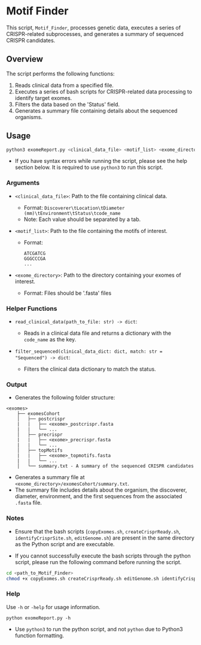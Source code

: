 # Motif Finder

This script, `Motif_Finder`, processes genetic data, executes a series of CRISPR-related subprocesses, and generates a summary of sequenced CRISPR candidates.

## Overview

The script performs the following functions:

1. Reads clinical data from a specified file.
2. Executes a series of bash scripts for CRISPR-related data processing to identify target exomes.
3. Filters the data based on the 'Status' field.
4. Generates a summary file containing details about the sequenced organisms.

## Usage

```bash
python3 exomeReport.py <clinical_data_file> <motif_list> <exome_directory>
```

- If you have syntax errors while running the script, please see the help section below. It is required to use `python3` to run this script.

### Arguments

- `<clinical_data_file>`: Path to the file containing clinical data.
    - Format: `Discoverer\tLocation\tDiameter (mm)\tEnvironment\tStatus\tcode_name`
    - Note: Each value should be separated by a tab.
    
- `<motif_list>`: Path to the file containing the motifs of interest.
    - Format:
        ```
        ATCGATCG
        GGGCCCGA
        ...
        ```
        
- `<exome_directory>`: Path to the directory containing your exomes of interest.
    - Format: Files should be '.fasta' files

### Helper Functions

- `read_clinical_data(path_to_file: str) -> dict`:
    - Reads in a clinical data file and returns a dictionary with the `code_name` as the key.
    
- `filter_sequenced(clinical_data_dict: dict, match: str = "Sequenced") -> dict`:
    - Filters the clinical data dictionary to match the status.

### Output

- Generates the following folder structure:

```
<exomes>
    ├── exomesCohort
    │   ├── postcrispr
    |   |   ├── <exome>_postcrispr.fasta
    |   |   └── ...    
    │   ├── precrispr
    |   |   ├── <exome>_precrispr.fasta
    |   |   └── ...    
    │   ├── topMotifs
    |   |   ├── <exome>_topmotifs.fasta
    |   |   └── ...    
    │   └── summary.txt - A summary of the sequenced CRISPR candidates
```

- Generates a summary file at `<exome_directory>/exomesCohort/summary.txt`.
- The summary file includes details about the organism, the discoverer, diameter, environment, and the first sequences from the associated `.fasta` file.

### Notes

- Ensure that the bash scripts (`copyExomes.sh`, `createCrisprReady.sh`, `identifyCrisprSite.sh`, `editGenome.sh`) are present in the same directory as the Python script and are executable.

- If you cannot successfully execute the bash scripts through the python script, please run the following command before running the script.

```bash
cd <path_to_Motif_Finder>
chmod +x copyExomes.sh createCrisprReady.sh editGenome.sh identifyCrisprSite.sh
```

### Help

Use `-h` or `-help` for usage information.

```
python exomeReport.py -h
```

- Use `python3` to run the python script, and not `python` due to Python3 function formatting.
